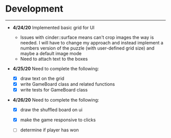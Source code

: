 # Development

---
 - **4/24/20** Implemented basic grid for UI
    - Issues with cinder::surface means can't crop images the way is needed. I will have to change my approach and instead implement a numbers version of the puzzle (with user-defined grid size) and maybe a default image mode
    - Need to attach text to the boxes
    
 - **4/25/20** Need to complete the following:
    - [x] draw text on the grid
    - [x] write GameBoard class and related functions
    - [x] write tests for GameBoard class
    
 - **4/26/20** Need to complete the following:
    - [x] draw the shuffled board on ui
    - [x] make the game responsive to clicks
    - [ ] determine if player has won     
    